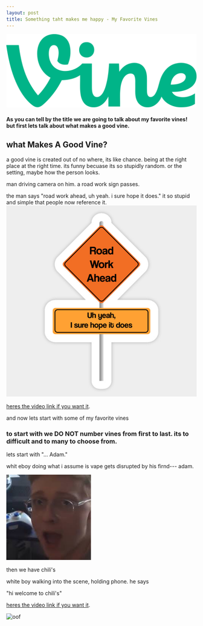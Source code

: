```yaml
---
layout: post
title: Something taht makes me happy - My Favorite Vines
---
```


![blog header](/images/1200px-Vine_wordmark.svg.png)

#### As you can tell by the title we are going to talk about my favorite vines! but first lets talk about what makes a good vine.

## what Makes A Good Vine?

a good vine is created out of no where, its like chance. being at the right place at the right time. its funny becuase its so stupidly random. or the setting, maybe how the person looks. 

man driving camera on him. a road work sign passes.  

the man says "road work ahead, uh yeah. i sure hope it does." it so stupid and simple that people now reference it.
![roadworkahead](/images/roadworkahead.png)

[heres the video link if you want it](https://www.youtube.com/watch?v=6AYv6rV3NXE).

and now lets start with some of my favorite vines

### to start with we DO NOT number vines from first to last. its to difficult and to many to choose from.

lets start with "... Adam."

whit eboy doing what i assume is vape gets disrupted by his firnd--- adam.

![ADAM](/images/ADAM.png)

then we have chili's

white boy walking into the scene, holding phone. he says

"hi welcome to chili's"

[heres the video link if you want it](https://www.youtube.com/watch?v=bs53JQTuEc0).


![oof](oof.png)


